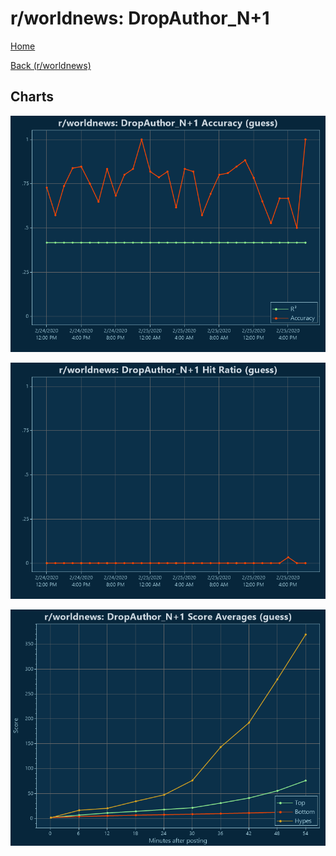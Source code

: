 # r/worldnews: DropAuthor_N+1

[Home](../../index.md)

[Back (r/worldnews)](../guess_worldnews.md)

## Charts

![r/worldnews R² (guess)](../../images/models/guess_worldnews_DropAuthor_N+1_Accuracy.png "r/worldnews R² (guess)")

![r/worldnews Hit Ratio (guess)](../../images/models/guess_worldnews_DropAuthor_N+1_HitRatio.png "r/worldnews Hit Ratio (guess)")

![r/worldnews Score Averages (guess)](../../images/models/guess_worldnews_DropAuthor_N+1_Scores.png "r/worldnews Score Averages (guess)")

